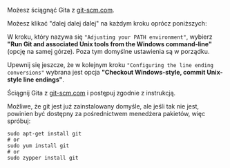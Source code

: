 <!--sec data-title="Windows" data-id="git_win" data-collapse=true ces-->

Możesz ściągnąć Gita z [git-scm.com](https://git-scm.com/). 

Możesz klikać "dalej dalej dalej" na każdym kroku oprócz poniższych: 

W kroku, który nazywa się `"Adjusting your PATH environment"`, wybierz **"Run Git and associated Unix tools from the Windows command-line"** (opcję na samej górze). Poza tym domyślne ustawienia są w porządku. 

Upewnij się jeszcze, że w kolejnym kroku `"Configuring the line ending conversions"` wybrana jest opcja **"Checkout Windows-style, commit Unix-style line endings"**.

<!--endsec-->

<!--sec data-title="OS X" data-id="git-osx" data-collapse=true ces-->

Ściągnij Gita z [git-scm.com](https://git-scm.com/) i postępuj zgodnie z instrukcją.

<!--endsec-->

<!--sec data-title="Linux" data-id="git-linux" data-collapse=true ces-->

Możliwe, że git jest już zainstalowany domyśle, ale jeśli tak nie jest, powinien być dostępny za pośrednictwem menedżera pakietów, więc spróbuj:

    sudo apt-get install git
    # or
    sudo yum install git
    # or
    sudo zypper install git

<!--endsec-->